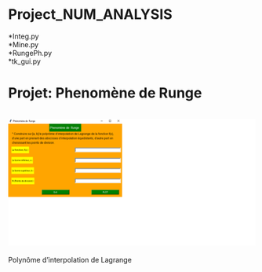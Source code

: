 # Project_NUM_ANALYSIS

*Integ.py
<br>*Mine.py
<br>*RungePh.py
<br>*tk_gui.py



# Projet: Phenomène de  Runge 


<br><img src="GIF.gif"> <br>
<br><bold>Polynôme d’interpolation de Lagrange<br>

